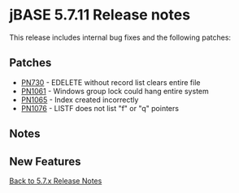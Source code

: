 # jBASE 5.7.11 Release notes

<PageHeader />

This release includes internal bug fixes and the following patches:

## Patches

- [PN730](./pn730/README.md) - EDELETE without record list clears entire file
- [PN1061](./pn1061/README.md) - Windows group lock could hang entire system  
- [PN1065](./pn1065/README.md) - Index created incorrectly  
- [PN1076](./pn1076/README.md) - LISTF does not list "f" or "q" pointers  

## Notes

## New Features

[Back to 5.7.x Release Notes](./../README.md)
  
<PageFooter />
